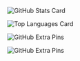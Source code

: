 ![GitHub Stats Card](https://github-readme-stats.vercel.app/api?username=hukusuke1007&show_icons=true&count_private=true)

![Top Languages Card](https://github-readme-stats.vercel.app/api/top-langs/?username=hukusuke1007&layout=compact)

![GitHub Extra Pins](https://github-readme-stats.vercel.app/api/pin/?username=hukusuke1007&repo=flamingo)

![GitHub Extra Pins](https://github-readme-stats.vercel.app/api/pin/?username=hukusuke1007&repo=stop_watch_timer)
